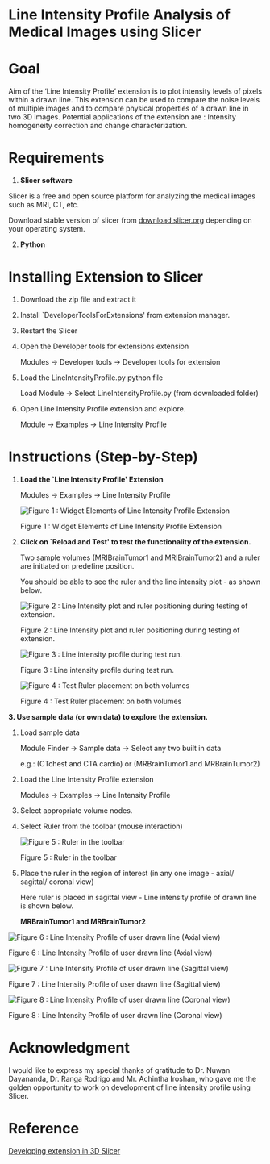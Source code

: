 # Line Intensity Profile Analysis of Medical Images using Slicer

# Goal

Aim of the ‘Line Intensity Profile’ extension is to plot intensity levels of pixels within a drawn line. This extension can be used to compare the noise levels of multiple images and to compare physical properties of a drawn line in two 3D images. Potential applications of the extension are : Intensity homogeneity correction and change characterization.

# Requirements

1. **Slicer software**

Slicer is a free and open source platform for analyzing the medical images such as MRI, CT, etc. 

Download stable version of slicer from [download.slicer.org](http://download.slicer.org) depending on your operating system.

2. **Python**

# Installing Extension to Slicer

1. Download the zip file and extract it
2. Install `DeveloperToolsForExtensions' from extension manager. 
3. Restart the Slicer
4. Open the Developer tools for extensions extension
    
    Modules → Developer tools → Developer tools for extension
    
5. Load the LineIntensityProfile.py python file
    
    Load Module → Select LineIntensityProfile.py (from downloaded folder)
    
6. Open Line Intensity Profile extension and explore.
    
    Module → Examples → Line Intensity Profile


# Instructions (Step-by-Step)

1. **Load the `Line Intensity Profile' Extension**
    
    Modules → Examples → Line Intensity Profile
    
    ![Figure 1 : Widget Elements of Line Intensity Profile Extension](Line%20Intensity%20Profile%20Analysis%20of%20Medical%20Images/1.png)
    
    Figure 1 : Widget Elements of Line Intensity Profile Extension
    
2. **Click on `Reload and Test' to test the functionality of the extension.**
    
    Two sample volumes (MRIBrainTumor1 and MRIBrainTumor2) and a ruler are initiated on predefine position.
    
    You should be able to see the ruler and the line intensity plot - as shown below.
    
    ![Figure 2 : Line Intensity plot and ruler positioning during testing of extension.](Line%20Intensity%20Profile%20Analysis%20of%20Medical%20Images/2.png)
    
    Figure 2 : Line Intensity plot and ruler positioning during testing of extension.
    
    ![Figure 3 : Line intensity profile during test run.](Line%20Intensity%20Profile%20Analysis%20of%20Medical%20Images/3.png)
    
    Figure 3 : Line intensity profile during test run.
    
    ![Figure 4 : Test Ruler placement on both volumes](Line%20Intensity%20Profile%20Analysis%20of%20Medical%20Images/6.png)
    
    Figure 4 : Test Ruler placement on both volumes
    

**3. Use sample data (or own data) to explore the extension.**

1. Load sample data
    
    Module Finder → Sample data → Select any two built in data
    
    e.g.: (CTchest and CTA cardio) or (MRBrainTumor1 and MRBrainTumor2)
    
2.  Load the Line Intensity Profile extension
    
    Modules → Examples → Line Intensity Profile
    
3. Select appropriate volume nodes.
4. Select Ruler from the toolbar (mouse interaction)
    
    ![Figure 5 : Ruler in the toolbar ](Line%20Intensity%20Profile%20Analysis%20of%20Medical%20Images/7.png)
    
    Figure 5 : Ruler in the toolbar 
    
5. Place the ruler in the region of interest (in any one image - axial/ sagittal/ coronal view)
    
    Here ruler is placed in sagittal view - Line intensity profile of drawn line is shown below.
    
    **MRBrainTumor1 and MRBrainTumor2**
    

![Figure 6 : Line Intensity Profile of user drawn line (Axial view)](Line%20Intensity%20Profile%20Analysis%20of%20Medical%20Images/10.png)

Figure 6 : Line Intensity Profile of user drawn line (Axial view)

![Figure 7 : Line Intensity Profile of user drawn line (Sagittal view)](Line%20Intensity%20Profile%20Analysis%20of%20Medical%20Images/8.png)

Figure 7 : Line Intensity Profile of user drawn line (Sagittal view)

![Figure 8 : Line Intensity Profile of user drawn line (Coronal view)](Line%20Intensity%20Profile%20Analysis%20of%20Medical%20Images/9.png)

Figure 8 : Line Intensity Profile of user drawn line (Coronal view)

# Acknowledgment

I would like to express my special thanks of gratitude to Dr. Nuwan Dayananda, Dr. Ranga Rodrigo and Mr. Achintha Iroshan, who gave me the golden opportunity to work on development of line intensity profile using Slicer. 

# Reference

[Developing extension in 3D Slicer](https://docs.google.com/presentation/d/1JXIfs0rAM7DwZAho57Jqz14MRn2BIMrjB17Uj_7Yztc/htmlpresent)
